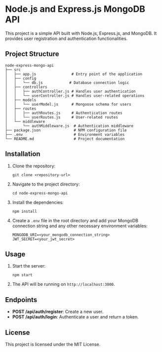 # Node.js and Express.js MongoDB API

This project is a simple API built with Node.js, Express.js, and MongoDB. It provides user registration and authentication functionalities.

## Project Structure

```
node-express-mongo-api
├── src
│   ├── app.js                # Entry point of the application
│   ├── config
│   │   └── db.js            # Database connection logic
│   ├── controllers
│   │   ├── authController.js # Handles user authentication
│   │   └── userController.js # Handles user-related operations
│   ├── models
│   │   └── userModel.js      # Mongoose schema for users
│   ├── routes
│   │   ├── authRoutes.js     # Authentication routes
│   │   └── userRoutes.js     # User-related routes
│   └── middleware
│       └── authMiddleware.js  # Authentication middleware
├── package.json               # NPM configuration file
├── .env                       # Environment variables
└── README.md                  # Project documentation
```

## Installation

1. Clone the repository:
   ```
   git clone <repository-url>
   ```

2. Navigate to the project directory:
   ```
   cd node-express-mongo-api
   ```

3. Install the dependencies:
   ```
   npm install
   ```

4. Create a `.env` file in the root directory and add your MongoDB connection string and any other necessary environment variables:
   ```
   MONGODB_URI=<your_mongodb_connection_string>
   JWT_SECRET=<your_jwt_secret>
   ```

## Usage

1. Start the server:
   ```
   npm start
   ```

2. The API will be running on `http://localhost:3000`.

## Endpoints

- **POST /api/auth/register**: Create a new user.
- **POST /api/auth/login**: Authenticate a user and return a token.

## License

This project is licensed under the MIT License.